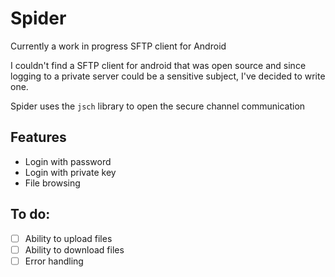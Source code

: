 # Spider

Currently a work in progress SFTP client for Android

I couldn't find a SFTP client for android that was open source and since logging to a private server could be a sensitive subject, I've decided to write one.

Spider uses the ```jsch``` library to open the secure channel communication

## Features

+ Login with password
+ Login with private key
+ File browsing


## To do:

+ [ ] Ability to upload files
+ [ ] Ability to download files
+ [ ] Error handling
